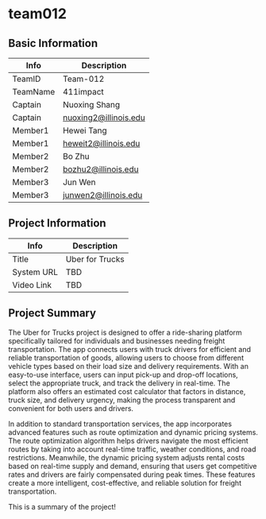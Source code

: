 # team012

## Basic Information

|   Info      |        Description     |
| ----------- | ---------------------- |
| TeamID      |        Team-012        |
| TeamName    |         411impact      |
| Captain     |     Nuoxing Shang      |
| Captain     |  nuoxing2@illinois.edu |
| Member1     |     Hewei Tang         |
| Member1     |  heweit2@illinois.edu  |
| Member2     |        Bo Zhu          |
| Member2     |  bozhu2@illinois.edu   |
| Member3     |         Jun Wen        |
| Member3     |  junwen2@illinois.edu  |

## Project Information

|   Info      |        Description     |
| ----------- | ---------------------- |
|  Title      |    Uber for Trucks     |
| System URL  |        TBD             |
| Video Link  |        TBD             |

## Project Summary
The Uber for Trucks project is designed to offer a ride-sharing platform specifically tailored for individuals and businesses needing freight transportation. The app connects users with truck drivers for efficient and reliable transportation of goods, allowing users to choose from different vehicle types based on their load size and delivery requirements. With an easy-to-use interface, users can input pick-up and drop-off locations, select the appropriate truck, and track the delivery in real-time. The platform also offers an estimated cost calculator that factors in distance, truck size, and delivery urgency, making the process transparent and convenient for both users and drivers.

In addition to standard transportation services, the app incorporates advanced features such as route optimization and dynamic pricing systems. The route optimization algorithm helps drivers navigate the most efficient routes by taking into account real-time traffic, weather conditions, and road restrictions. Meanwhile, the dynamic pricing system adjusts rental costs based on real-time supply and demand, ensuring that users get competitive rates and drivers are fairly compensated during peak times. These features create a more intelligent, cost-effective, and reliable solution for freight transportation.



This is a summary of the project!
